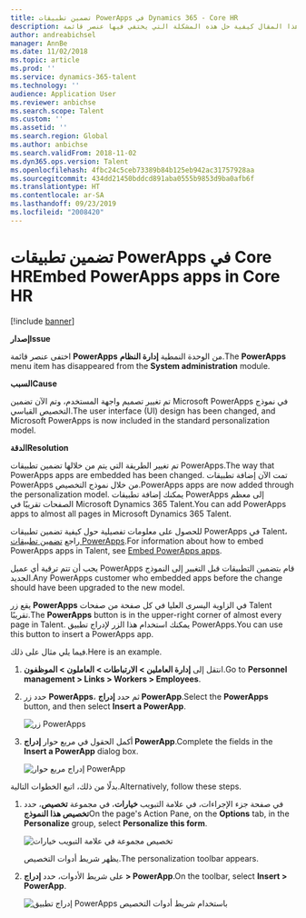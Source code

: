 ```yaml
---
title: تضمين تطبيقات PowerApps في Dynamics 365‏ - Core HR
description: يشرح هذا المقال كيفية حل هذه المشكلة التي يختفي فيها عنصر قائمة PowerApps من الوحدة النمطية "إدارة النظام".
author: andreabichsel
manager: AnnBe
ms.date: 11/02/2018
ms.topic: article
ms.prod: ''
ms.service: dynamics-365-talent
ms.technology: ''
audience: Application User
ms.reviewer: anbichse
ms.search.scope: Talent
ms.custom: ''
ms.assetid: ''
ms.search.region: Global
ms.author: anbichse
ms.search.validFrom: 2018-11-02
ms.dyn365.ops.version: Talent
ms.openlocfilehash: 4fbc24c5ceb73389b84b125eb942ac31757928aa
ms.sourcegitcommit: 434dd21450bddcd891aba0555b9853d9ba0afb6f
ms.translationtype: HT
ms.contentlocale: ar-SA
ms.lasthandoff: 09/23/2019
ms.locfileid: "2008420"
---
```

# <a name="embed-powerapps-apps-in-core-hr"></a><span data-ttu-id="186f7-103">تضمين تطبيقات PowerApps في Core HR</span><span class="sxs-lookup"><span data-stu-id="186f7-103">Embed PowerApps apps in Core HR</span></span>

[!include [banner](includes/banner.md)]

<span data-ttu-id="186f7-104">**إصدار**</span><span class="sxs-lookup"><span data-stu-id="186f7-104">**Issue**</span></span>

<span data-ttu-id="186f7-105">اختفى عنصر قائمة **PowerApps** من الوحدة النمطية **إدارة النظام**.</span><span class="sxs-lookup"><span data-stu-id="186f7-105">The **PowerApps** menu item has disappeared from the **System administration** module.</span></span>

<span data-ttu-id="186f7-106">**السبب**</span><span class="sxs-lookup"><span data-stu-id="186f7-106">**Cause**</span></span>

<span data-ttu-id="186f7-107">تم تغيير تصميم واجهة المستخدم، وتم الآن تضمين Microsoft PowerApps في نموذج التخصيص القياسي.</span><span class="sxs-lookup"><span data-stu-id="186f7-107">The user interface (UI) design has been changed, and Microsoft PowerApps is now included in the standard personalization model.</span></span>

<span data-ttu-id="186f7-108">**الدقة**</span><span class="sxs-lookup"><span data-stu-id="186f7-108">**Resolution**</span></span>

<span data-ttu-id="186f7-109">تم تغيير الطريقة التي يتم من خلالها تضمين تطبيقات PowerApps.</span><span class="sxs-lookup"><span data-stu-id="186f7-109">The way that PowerApps apps are embedded has been changed.</span></span> <span data-ttu-id="186f7-110">تمت الآن إضافة تطبيقات PowerApps من خلال نموذج التخصيص.</span><span class="sxs-lookup"><span data-stu-id="186f7-110">PowerApps apps are now added through the personalization model.</span></span> <span data-ttu-id="186f7-111">يمكنك إضافة تطبيقات PowerApps إلى معظم الصفحات تقريبًا في Microsoft Dynamics 365 Talent.</span><span class="sxs-lookup"><span data-stu-id="186f7-111">You can add PowerApps apps to almost all pages in Microsoft Dynamics 365 Talent.</span></span>

<span data-ttu-id="186f7-112">للحصول على معلومات تفصيلية حول كيفية تضمين تطبيقات PowerApps في Talent، راجع [تضمين تطبيقات PowerApps](https://docs.microsoft.com/dynamics365/unified-operations/fin-and-ops/get-started/embed-power-apps).</span><span class="sxs-lookup"><span data-stu-id="186f7-112">For information about how to embed PowerApps apps in Talent, see [Embed PowerApps apps](https://docs.microsoft.com/dynamics365/unified-operations/fin-and-ops/get-started/embed-power-apps).</span></span>

<span data-ttu-id="186f7-113">يجب أن تتم ترقية أي عميل PowerApps قام بتضمين التطبيقات قبل التغيير إلى النموذج الجديد.</span><span class="sxs-lookup"><span data-stu-id="186f7-113">Any PowerApps customer who embedded apps before the change should have been upgraded to the new model.</span></span>

<span data-ttu-id="186f7-114">يقع زر **PowerApps** في الزاوية اليسرى العليا في كل صفحة من صفحات Talent تقريبًا.</span><span class="sxs-lookup"><span data-stu-id="186f7-114">The **PowerApps** button is in the upper-right corner of almost every page in Talent.</span></span> <span data-ttu-id="186f7-115">يمكنك استخدام هذا الزر لإدراج تطبيق PowerApps.</span><span class="sxs-lookup"><span data-stu-id="186f7-115">You can use this button to insert a PowerApps app.</span></span>

<span data-ttu-id="186f7-116">فيما يلي مثال على ذلك.</span><span class="sxs-lookup"><span data-stu-id="186f7-116">Here is an example.</span></span>

1. <span data-ttu-id="186f7-117">انتقل إلى **إدارة العاملين \> الارتباطات \> العاملون \> الموظفون**.</span><span class="sxs-lookup"><span data-stu-id="186f7-117">Go to **Personnel management \> Links \> Workers \> Employees**.</span></span>
2. <span data-ttu-id="186f7-118">حدد زر **PowerApps**، ثم حدد **إدراج PowerApp**.</span><span class="sxs-lookup"><span data-stu-id="186f7-118">Select the **PowerApps** button, and then select **Insert a PowerApp**.</span></span>

    ![زر PowerApps](media/png.png)

3. <span data-ttu-id="186f7-120">أكمل الحقول في مربع حوار **إدراج PowerApp**.</span><span class="sxs-lookup"><span data-stu-id="186f7-120">Complete the fields in the **Insert a PowerApp** dialog box.</span></span>

    ![إدراج مربع حوار PowerApp](media/insert-powerapp.png)

<span data-ttu-id="186f7-122">بدلًا من ذلك، اتبع الخطوات التالية.</span><span class="sxs-lookup"><span data-stu-id="186f7-122">Alternatively, follow these steps.</span></span>

1. <span data-ttu-id="186f7-123">في صفحة جزء الإجراءات، في علامة التبويب **خيارات**، في مجموعة **تخصيص**، حدد **تخصيص هذا النموذج**</span><span class="sxs-lookup"><span data-stu-id="186f7-123">On the page's Action Pane, on the **Options** tab, in the **Personalize** group, select **Personalize this form**.</span></span>

    ![تخصيص مجموعة في علامة التبويب خيارات](media/options.png)

    <span data-ttu-id="186f7-125">يظهر شريط أدوات التخصيص.</span><span class="sxs-lookup"><span data-stu-id="186f7-125">The personalization toolbar appears.</span></span>

2. <span data-ttu-id="186f7-126">على شريط الأدوات، حدد **إدراج \> PowerApp**.</span><span class="sxs-lookup"><span data-stu-id="186f7-126">On the toolbar, select **Insert \> PowerApp**.</span></span>

    ![إدراج تطبيق PowerApps باستخدام شريط أدوات التخصيص](media/powerapp-bar.png)
